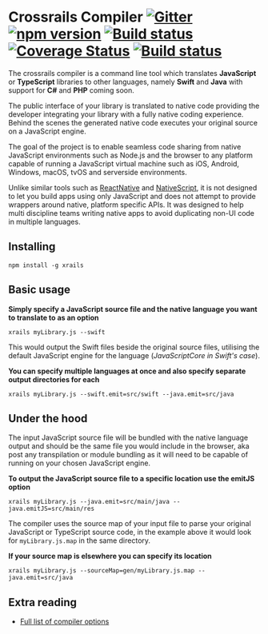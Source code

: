 # Crossrails Compiler [![Gitter][gitter-image]][gitter-url] [![npm version][version-image]][package-url] [![Build status][travis-image]][travis-url] [![Coverage Status][coverage-image]][coverage-url] [![Build status][appveyor-image]][appveyor-url]

The crossrails compiler is a command line tool which translates **JavaScript** or **TypeScript** libraries to other languages, namely **Swift** and **Java** with support for **C#** and **PHP** coming soon. 

The public interface of your library is translated to native code providing the developer integrating your library with a fully native coding experience. Behind the scenes the generated native code executes your original source on a JavaScript engine.

The goal of the project is to enable seamless code sharing from native JavaScript environments such as Node.js and the browser to any platform capable of running a JavaScript virtual machine such as iOS, Android, Windows, macOS, tvOS and serverside environments. 

Unlike similar tools such as [ReactNative](https://facebook.github.io/react-native/) and [NativeScript](https://www.nativescript.org/), it is not designed to let you build apps using only JavaScript and does not attempt to provide wrappers around native, platform specific APIs. It was designed to help multi discipline teams writing native apps to avoid duplicating non-UI code in multiple languages.

## Installing

```shell
npm install -g xrails
```

## Basic usage

**Simply specify a JavaScript source file and the native language you want to translate to as an option**
```shell
xrails myLibrary.js --swift
```
This would output the Swift files beside the original source files, utilising the default JavaScript engine for the language (*JavaScriptCore in Swift's case*). 

**You can specify multiple languages at once and also specify separate output directories for each**
```shell
xrails myLibrary.js --swift.emit=src/swift --java.emit=src/java
``` 

## Under the hood

The input JavaScript source file will be bundled with the native language output and should be the same file you would include in the browser, aka post any transpilation or module bundling as it will need to be capable of running on your chosen JavaScript engine.

**To output the JavaScript source file to a specific location use the emitJS option**
```shell
xrails myLibrary.js --java.emit=src/main/java --java.emitJS=src/main/res
```

The compiler uses the source map of your input file to parse your original JavaScript or TypeScript source code, in the example above it would look for `myLibrary.js.map` in the same directory.

**If your source map is elsewhere you can specify its location**
```shell
xrails myLibrary.js --sourceMap=gen/myLibrary.js.map --java.emit=src/java
```

## Extra reading 

*  [Full  list of compiler options](https://github.com/crossrails/compiler/wiki/Compiler-Options)

[package-url]: https://www.npmjs.com/package/xrails
[version-image]: https://badge.fury.io/js/xrails.svg
[downloads-image]: https://img.shields.io/npm/dt/xrails.svg
[travis-image]: https://travis-ci.org/crossrails/compiler.svg?branch=master
[travis-url]: https://travis-ci.org/crossrails/compiler
[appveyor-image]: https://ci.appveyor.com/api/projects/status/0enfw6ngp6vsgqlt?svg=true
[appveyor-url]: https://ci.appveyor.com/project/Crossrails/compiler
[gitter-image]: https://badges.gitter.im/crossrails/compiler.svg
[gitter-url]: https://gitter.im/crossrails/compiler?utm_source=badge&utm_medium=badge&utm_campaign=pr-badge&utm_content=badge
[coverage-image]:https://codecov.io/gh/crossrails/compiler/branch/master/graph/badge.svg
[coverage-url]:https://codecov.io/gh/crossrails/compiler
